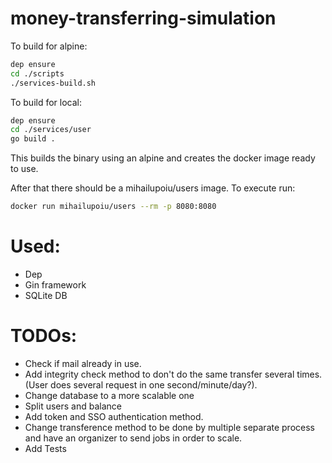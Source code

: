 # money-transferring-simulation



To build for alpine:
```bash 
dep ensure
cd ./scripts
./services-build.sh
```
To build for local:
```bash 
dep ensure
cd ./services/user
go build .
```

This builds the binary using an alpine and creates the docker image ready to use.


After that there should be a mihailupoiu/users image. To execute run:

```bash 
docker run mihailupoiu/users --rm -p 8080:8080
```

# Used:
* Dep
* Gin framework
* SQLite DB

# TODOs:

* Check if mail already in use.
* Add integrity check method to don't do the same transfer several times. (User does several request in one second/minute/day?).
* Change database to a more scalable one
* Split users and balance
* Add token and SSO authentication method.
* Change transference method to be done by multiple separate process and have an organizer to send jobs in order to scale.
* Add Tests